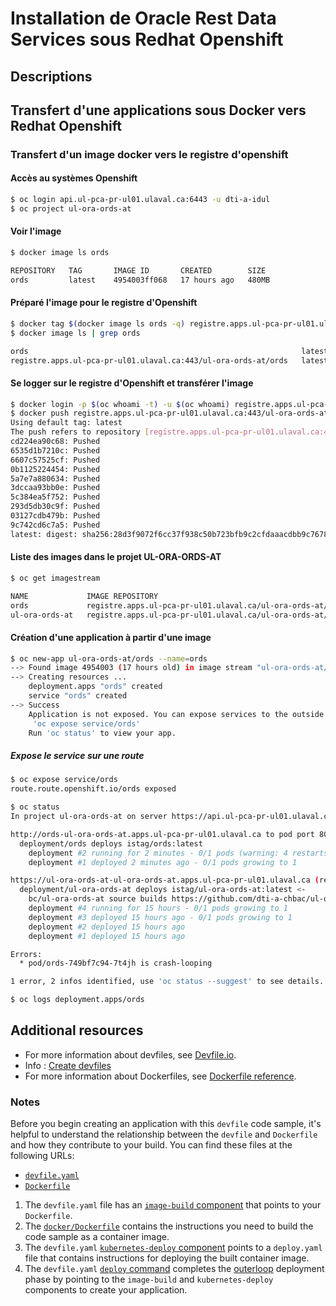 # Installation de Oracle Rest Data Services sous Redhat Openshift

## Descriptions

   

## Transfert d'une applications sous Docker vers Redhat Openshift
### Transfert d'un image docker vers le registre d'openshift
#### Accès au systèmes Openshift
```bash
$ oc login api.ul-pca-pr-ul01.ulaval.ca:6443 -u dti-a-idul
$ oc project ul-ora-ords-at
```
#### Voir l'image
```bash
$ docker image ls ords

REPOSITORY   TAG       IMAGE ID       CREATED        SIZE
ords         latest    4954003ff068   17 hours ago   480MB
```

#### Préparé l'image pour le registre d'Openshift
```bash
$ docker tag $(docker image ls ords -q) registre.apps.ul-pca-pr-ul01.ulaval.ca:443/ul-ora-ords-at/ords
$ docker image ls | grep ords

ords                                                             latest        4954003ff068   17 hours ago    480MB
registre.apps.ul-pca-pr-ul01.ulaval.ca:443/ul-ora-ords-at/ords   latest        4954003ff068   17 hours ago    480MB

```
#### Se logger sur le registre d'Openshift et transférer l'image
```bash
$ docker login -p $(oc whoami -t) -u $(oc whoami) registre.apps.ul-pca-pr-ul01.ulaval.ca:443
$ docker push registre.apps.ul-pca-pr-ul01.ulaval.ca:443/ul-ora-ords-at/ords
Using default tag: latest
The push refers to repository [registre.apps.ul-pca-pr-ul01.ulaval.ca:443/ul-ora-ords-at/ords]
cd224ea90c68: Pushed
6535d1b7210c: Pushed
6607c57525cf: Pushed
0b1125224454: Pushed
5a7e7a880634: Pushed
3dccaa93bb0e: Pushed
5c384ea5f752: Pushed
293d5db30c9f: Pushed
03127cdb479b: Pushed
9c742cd6c7a5: Pushed
latest: digest: sha256:28d3f9072f6cc37f938c50b723bfb9c2cfdaaacdbb9c7678b24b6f9cb969ef45 size: 2420
```

#### Liste des images dans le projet UL-ORA-ORDS-AT
```bash
$ oc get imagestream

NAME             IMAGE REPOSITORY                                                       TAGS     UPDATED
ords             registre.apps.ul-pca-pr-ul01.ulaval.ca/ul-ora-ords-at/ords             latest   About a minute ago
ul-ora-ords-at   registre.apps.ul-pca-pr-ul01.ulaval.ca/ul-ora-ords-at/ul-ora-ords-at   latest   15 hours ago
```
#### Création d'une application à partir d'une image 
```bash
$ oc new-app ul-ora-ords-at/ords --name=ords
--> Found image 4954003 (17 hours old) in image stream "ul-ora-ords-at/ords" under tag "latest" for "ul-ora-ords-at/ords"
--> Creating resources ...
    deployment.apps "ords" created
    service "ords" created
--> Success
    Application is not exposed. You can expose services to the outside world by executing one or more of the commands below:
     'oc expose service/ords'
    Run 'oc status' to view your app.
```
##### Expose le service sur une route 
```bash
$ oc expose service/ords
route.route.openshift.io/ords exposed
```

```bash
$ oc status
In project ul-ora-ords-at on server https://api.ul-pca-pr-ul01.ulaval.ca:6443

http://ords-ul-ora-ords-at.apps.ul-pca-pr-ul01.ulaval.ca to pod port 8080-tcp (svc/ords)
  deployment/ords deploys istag/ords:latest
    deployment #2 running for 2 minutes - 0/1 pods (warning: 4 restarts)
    deployment #1 deployed 2 minutes ago - 0/1 pods growing to 1

https://ul-ora-ords-at-ul-ora-ords-at.apps.ul-pca-pr-ul01.ulaval.ca (redirects) to pod port 8080-tcp (svc/ul-ora-ords-at)
  deployment/ul-ora-ords-at deploys istag/ul-ora-ords-at:latest <-
    bc/ul-ora-ords-at source builds https://github.com/dti-a-chbac/ul-ora-ords-at.git#main on openshift/java:openjdk-17-ubi8
    deployment #4 running for 15 hours - 0/1 pods growing to 1
    deployment #3 deployed 15 hours ago - 0/1 pods growing to 1
    deployment #2 deployed 15 hours ago
    deployment #1 deployed 15 hours ago

Errors:
  * pod/ords-749bf7c94-7t4jh is crash-looping

1 error, 2 infos identified, use 'oc status --suggest' to see details.
```

```bash
$ oc logs deployment.apps/ords
```

## Additional resources
* For more information about devfiles, see [Devfile.io](https://devfile.io/).
* Info : [Create devfiles](https://devfile.io/docs/2.2.2/create-devfiles)
* For more information about Dockerfiles, see [Dockerfile reference](https://docs.docker.com/engine/reference/builder/).
  
### Notes
Before you begin creating an application with this `devfile` code sample, it's helpful to understand the relationship between the `devfile` and `Dockerfile` and how they contribute to your build. You can find these files at the following URLs:

* [`devfile.yaml`](https://github.com/devfile-samples/devfile-sample-python-basic/blob/main/devfile.yaml)
* [`Dockerfile`](https://github.com/devfile-samples/devfile-sample-python-basic/blob/main/docker/Dockerfile)

1. The `devfile.yaml` file has an [`image-build` component](https://github.com/devfile-samples/devfile-sample-python-basic/blob/main/devfile.yaml#L24-L30) that points to your `Dockerfile`.
2. The [`docker/Dockerfile`](https://github.com/devfile-samples/devfile-sample-python-basic/blob/main/docker/Dockerfile) contains the instructions you need to build the code sample as a container image.
3. The `devfile.yaml` [`kubernetes-deploy` component](https://github.com/devfile-samples/devfile-sample-python-basic/blob/main/devfile.yaml#L31-L44) points to a `deploy.yaml` file that contains instructions for deploying the built container image.
4. The `devfile.yaml` [`deploy` command](https://github.com/devfile-samples/devfile-sample-python-basic/blob/main/devfile.yaml#L46-L59) completes the [outerloop](https://devfile.io/docs/2.2.0/innerloop-vs-outerloop) deployment phase by pointing to the `image-build` and `kubernetes-deploy` components to create your application.

